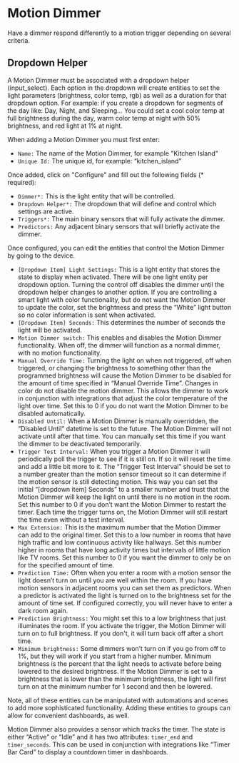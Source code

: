 # Motion Dimmer 
Have a dimmer respond differently to a motion trigger depending on several criteria.

## Dropdown Helper
A Motion Dimmer must be associated with a dropdown helper (input_select).  Each option in the dropdown will create entities to set the light parameters (brightness, color temp, rgb) as well as a duration for that dropdown option.
For example:  if you create a dropdown for segments of the day like: Day, Night, and Sleeping…
You could set a cool color temp at full brightness during the day, warm color temp at night with 50% brightness, and red light at 1% at night.

When adding a Motion Dimmer you must first enter:

- `Name:` The name of the Motion Dimmer, for example "Kitchen Island"
- `Unique Id:` The unique id, for example: “kitchen_island”

Once added, click on "Configure" and fill out the following fields (* required):

- `Dimmer*:` This is the light entity that will be controlled.
- `Dropdown Helper*:`  The dropdown that will define and control which settings are active.
- `Triggers*:`  The main binary sensors that will fully activate the dimmer.
- `Predictors:`  Any adjacent binary sensors that will briefly activate the dimmer.

Once configured, you can edit the entities that control the Motion Dimmer by going to the device.

- `[Dropdown Item] Light Settings:`  This is a light entity that stores the state to display when activated.  There will be one light entity per dropdown option.  Turning the control off disables the dimmer until the dropdown helper changes to another option.  If you are controlling a smart light with color functionality, but do not want the Motion Dimmer to update the color, set the brightness and press the “White” light button so no color information is sent when activated.
- `[Dropdown Item] Seconds:`  This determines the number of seconds the light will be activated.
- `Motion Dimmer switch:`  This enables and disables the Motion Dimmer functionality.  When off, the dimmer will function as a normal dimmer, with no motion functionality.
- `Manual Override Time:`  Turning the light on when not triggered, off when triggered, or changing the brightness to something other than the programmed brightness will cause the Motion Dimmer to be disabled for the amount of time specified in “Manual Override Time”. Changes in color do not disable the motion dimmer.  This allows the dimmer to work in conjunction with integrations that adjust the color temperature of the light over time.  Set this to 0 if you do not want the Motion Dimmer to be disabled automatically.
- `Disabled Until:`  When a Motion Dimmer is manually overridden, the “Disabled Until” datetime is set to the future.  The Motion Dimmer will not activate until after that time.  You can manually set this time if you want the dimmer to be deactivated temporarily.
- `Trigger Test Interval:`  When you trigger a Motion Dimmer it will periodically poll the trigger to see if it is still on.  If so it will reset the time and add a little bit more to it.  The “Trigger Test Interval” should be set to a number greater than the motion sensor timeout so it can determine if the motion sensor is still detecting motion.  This way you can set the initial “[dropdown item] Seconds” to a smaller number and trust that the Motion Dimmer will keep the light on until there is no motion in the room.  Set this number to 0 if you don’t want the Motion Dimmer to restart the timer.  Each time the trigger turns on, the Motion Dimmer will still restart the time even without a test interval.
- `Max Extension:`  This is the maximum number that the Motion Dimmer can add to the original timer.  Set this to a low number in rooms that have high traffic and low continuous activity like hallways.  Set this number higher in rooms that have long activity times but intervals of little motion like TV rooms.  Set this number to 0 if you want the dimmer to only be on for the specified amount of time.
- `Prediction Time:`  Often when you enter a room with a motion sensor the light doesn’t turn on until you are well within the room.  If you have motion sensors in adjacent rooms you can set them as predictors.  When a predictor is activated the light is turned on to the brightness set for the amount of time set.  If configured correctly, you will never have to enter a dark room again.
- `Prediction Brightness:`  You might set this to a low brightness that just illuminates the room.  If you activate the trigger, the Motion Dimmer will turn on to full brightness.  If you don't, it will turn back off after a short time.
- `Minimum brightness:`  Some dimmers won’t turn on if you go from off to 1%, but they will work if you start from a higher number.  Minimum brightness is the percent that the light needs to activate before being lowered to the desired brightness.  If the Motion Dimmer is set to a brightness that is lower than the minimum brightness, the light will first turn on at the minimum number for 1 second and then be lowered.

Note, all of these entities can be manipulated with automations and scenes to add more sophisticated functionality.  Adding these entities to groups can allow for convenient dashboards, as well.

Motion Dimmer also provides a sensor which tracks the timer.  The state is either “Active” or “Idle” and it has two attributes: `timer_end` and `timer_seconds`.  This can be used in conjunction with integrations like “Timer Bar Card” to display a countdown timer in dashboards.
